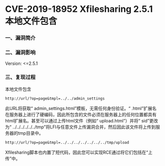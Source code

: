 # CVE-2019-18952 Xfilesharing 2.5.1本地文件包含

### 一、漏洞简介

### 二、漏洞影响

Version: <=2.5.1

### 三、复现过程

本地文件包含


```
http://url/?op=page&tmpl=../../admin_settings
```

此URL将获取“ admin_settings.html”模板，无需任何身份验证。“ .html”扩展名在服务器上进行了硬编码，因此所包含的文件必须在服务器上的任何位置都具有html扩展名。甚至可以通过上传html文件（例如“ upload.html”）并将“ sid”更改为“ ../../../../../../tmp”将LFI与任意文件上传漏洞合并，然后因此该文件将上传到服务器的tmp目录中。


```
http://url/?op=page&tmpl=../../../../../../../tmp/upload
```
 
Xfilesharing脚本也内置了短代码，因此您可以实现RCE通过将它们包括在“上传”中。